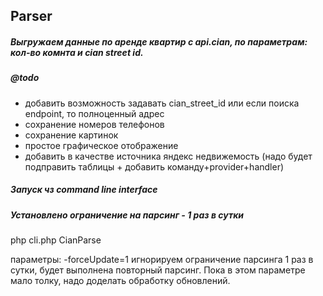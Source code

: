 ## Parser
##### Выгружаем данные по аренде квартир с api.cian, по параметрам: кол-во комнта и cian street id.
##### @todo

- добавить возможность задавать cian_street_id или если поиска endpoint, то полноценный адрес
- сохранение номеров телефонов
- сохранение картинок
- простое графическое отображение
- добавить в качестве источника яндекс недвижемость (надо будет подправить таблицы + добавить команду+provider+handler)

##### Запуск чз command line interface
##### Установлено ограничение на парсинг - 1 раз в сутки

php cli.php CianParse

параметры: -forceUpdate=1 игнорируем ограничение парсинга 1 раз в сутки,
будет выполнена повторный парсинг. Пока в этом параметре мало толку, надо доделать обработку обновлений.


